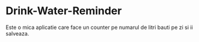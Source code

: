 # Drink-Water-Reminder
Este o mica aplicatie care face un counter pe numarul de litri bauti pe zi si ii salveaza.
